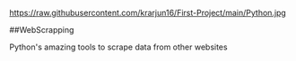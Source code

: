 
https://raw.githubusercontent.com/krarjun16/First-Project/main/Python.jpg

##WebScrapping

Python's amazing tools to scrape data from other websites
